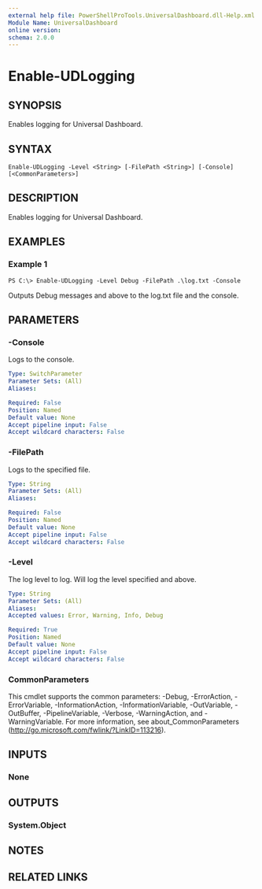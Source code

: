 ```yaml
---
external help file: PowerShellProTools.UniversalDashboard.dll-Help.xml
Module Name: UniversalDashboard
online version: 
schema: 2.0.0
---
```


# Enable-UDLogging

## SYNOPSIS
Enables logging for Universal Dashboard.

## SYNTAX

```
Enable-UDLogging -Level <String> [-FilePath <String>] [-Console] [<CommonParameters>]
```

## DESCRIPTION
Enables logging for Universal Dashboard.

## EXAMPLES

### Example 1
```
PS C:\> Enable-UDLogging -Level Debug -FilePath .\log.txt -Console
```

Outputs Debug messages and above to the log.txt file and the console. 

## PARAMETERS

### -Console
Logs to the console. 

```yaml
Type: SwitchParameter
Parameter Sets: (All)
Aliases: 

Required: False
Position: Named
Default value: None
Accept pipeline input: False
Accept wildcard characters: False
```

### -FilePath
Logs to the specified file. 

```yaml
Type: String
Parameter Sets: (All)
Aliases: 

Required: False
Position: Named
Default value: None
Accept pipeline input: False
Accept wildcard characters: False
```

### -Level
The log level to log. Will log the level specified and above. 

```yaml
Type: String
Parameter Sets: (All)
Aliases: 
Accepted values: Error, Warning, Info, Debug

Required: True
Position: Named
Default value: None
Accept pipeline input: False
Accept wildcard characters: False
```

### CommonParameters
This cmdlet supports the common parameters: -Debug, -ErrorAction, -ErrorVariable, -InformationAction, -InformationVariable, -OutVariable, -OutBuffer, -PipelineVariable, -Verbose, -WarningAction, and -WarningVariable. For more information, see about_CommonParameters (http://go.microsoft.com/fwlink/?LinkID=113216).

## INPUTS

### None

## OUTPUTS

### System.Object

## NOTES

## RELATED LINKS

